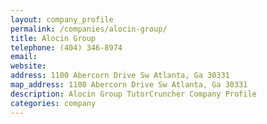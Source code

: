 ```yaml
---
layout: company_profile
permalink: /companies/alocin-group/
title: Alocin Group
telephone: (404) 346-8974
email: 
website: 
address: 1100 Abercorn Drive Sw Atlanta, Ga 30331
map_address: 1100 Abercorn Drive Sw Atlanta, Ga 30331
description: Alocin Group TutorCruncher Company Profile
categories: company
---
```


